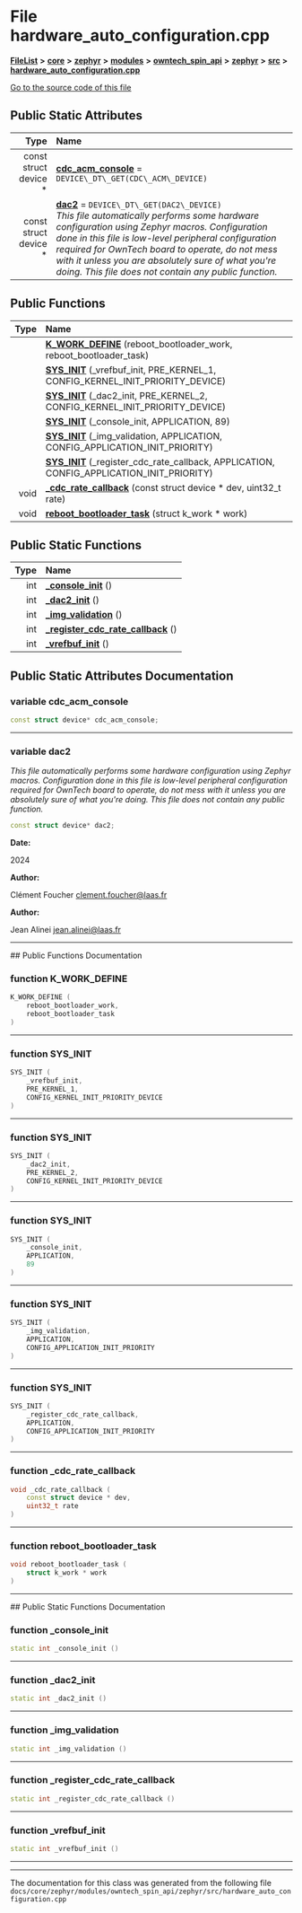 

# File hardware\_auto\_configuration.cpp



[**FileList**](files.md) **>** [**core**](dir_771164b9325b04f1442f7a3ffa8ecb89.md) **>** [**zephyr**](dir_09002e7ce91f09aeb040dfd1861a47f4.md) **>** [**modules**](dir_6d0fb8ab814c517e7f155fb837e32f72.md) **>** [**owntech\_spin\_api**](dir_87330bcbf7fe698536ea5946c1b90585.md) **>** [**zephyr**](dir_83abe2f3de580445b50d57f614c989e1.md) **>** [**src**](dir_b0a9bfd1c37d418dc07d30cb79a776da.md) **>** [**hardware\_auto\_configuration.cpp**](hardware__auto__configuration_8cpp.md)

[Go to the source code of this file](hardware__auto__configuration_8cpp_source.md)


























## Public Static Attributes

| Type | Name |
| ---: | :--- |
|  const struct device \* | [**cdc\_acm\_console**](#variable-cdc_acm_console)   = `DEVICE\_DT\_GET(CDC\_ACM\_DEVICE)`<br> |
|  const struct device \* | [**dac2**](#variable-dac2)   = `DEVICE\_DT\_GET(DAC2\_DEVICE)`<br>_This file automatically performs some hardware configuration using Zephyr macros. Configuration done in this file is low-level peripheral configuration required for OwnTech board to operate, do not mess with it unless you are absolutely sure of what you're doing. This file does not contain any public function._  |














## Public Functions

| Type | Name |
| ---: | :--- |
|   | [**K\_WORK\_DEFINE**](#function-k_work_define) (reboot\_bootloader\_work, reboot\_bootloader\_task) <br> |
|   | [**SYS\_INIT**](#function-sys_init) (\_vrefbuf\_init, PRE\_KERNEL\_1, CONFIG\_KERNEL\_INIT\_PRIORITY\_DEVICE) <br> |
|   | [**SYS\_INIT**](#function-sys_init) (\_dac2\_init, PRE\_KERNEL\_2, CONFIG\_KERNEL\_INIT\_PRIORITY\_DEVICE) <br> |
|   | [**SYS\_INIT**](#function-sys_init) (\_console\_init, APPLICATION, 89) <br> |
|   | [**SYS\_INIT**](#function-sys_init) (\_img\_validation, APPLICATION, CONFIG\_APPLICATION\_INIT\_PRIORITY) <br> |
|   | [**SYS\_INIT**](#function-sys_init) (\_register\_cdc\_rate\_callback, APPLICATION, CONFIG\_APPLICATION\_INIT\_PRIORITY) <br> |
|  void | [**\_cdc\_rate\_callback**](#function-_cdc_rate_callback) (const struct device \* dev, uint32\_t rate) <br> |
|  void | [**reboot\_bootloader\_task**](#function-reboot_bootloader_task) (struct k\_work \* work) <br> |


## Public Static Functions

| Type | Name |
| ---: | :--- |
|  int | [**\_console\_init**](#function-_console_init) () <br> |
|  int | [**\_dac2\_init**](#function-_dac2_init) () <br> |
|  int | [**\_img\_validation**](#function-_img_validation) () <br> |
|  int | [**\_register\_cdc\_rate\_callback**](#function-_register_cdc_rate_callback) () <br> |
|  int | [**\_vrefbuf\_init**](#function-_vrefbuf_init) () <br> |


























## Public Static Attributes Documentation




### variable cdc\_acm\_console 

```C++
const struct device* cdc_acm_console;
```




<hr>



### variable dac2 

_This file automatically performs some hardware configuration using Zephyr macros. Configuration done in this file is low-level peripheral configuration required for OwnTech board to operate, do not mess with it unless you are absolutely sure of what you're doing. This file does not contain any public function._ 
```C++
const struct device* dac2;
```





**Date:**

2024 




**Author:**

Clément Foucher [clement.foucher@laas.fr](mailto:clement.foucher@laas.fr) 




**Author:**

Jean Alinei [jean.alinei@laas.fr](mailto:jean.alinei@laas.fr) 





        

<hr>
## Public Functions Documentation




### function K\_WORK\_DEFINE 

```C++
K_WORK_DEFINE (
    reboot_bootloader_work,
    reboot_bootloader_task
) 
```




<hr>



### function SYS\_INIT 

```C++
SYS_INIT (
    _vrefbuf_init,
    PRE_KERNEL_1,
    CONFIG_KERNEL_INIT_PRIORITY_DEVICE
) 
```




<hr>



### function SYS\_INIT 

```C++
SYS_INIT (
    _dac2_init,
    PRE_KERNEL_2,
    CONFIG_KERNEL_INIT_PRIORITY_DEVICE
) 
```




<hr>



### function SYS\_INIT 

```C++
SYS_INIT (
    _console_init,
    APPLICATION,
    89
) 
```




<hr>



### function SYS\_INIT 

```C++
SYS_INIT (
    _img_validation,
    APPLICATION,
    CONFIG_APPLICATION_INIT_PRIORITY
) 
```




<hr>



### function SYS\_INIT 

```C++
SYS_INIT (
    _register_cdc_rate_callback,
    APPLICATION,
    CONFIG_APPLICATION_INIT_PRIORITY
) 
```




<hr>



### function \_cdc\_rate\_callback 

```C++
void _cdc_rate_callback (
    const struct device * dev,
    uint32_t rate
) 
```




<hr>



### function reboot\_bootloader\_task 

```C++
void reboot_bootloader_task (
    struct k_work * work
) 
```




<hr>
## Public Static Functions Documentation




### function \_console\_init 

```C++
static int _console_init () 
```




<hr>



### function \_dac2\_init 

```C++
static int _dac2_init () 
```




<hr>



### function \_img\_validation 

```C++
static int _img_validation () 
```




<hr>



### function \_register\_cdc\_rate\_callback 

```C++
static int _register_cdc_rate_callback () 
```




<hr>



### function \_vrefbuf\_init 

```C++
static int _vrefbuf_init () 
```




<hr>

------------------------------
The documentation for this class was generated from the following file `docs/core/zephyr/modules/owntech_spin_api/zephyr/src/hardware_auto_configuration.cpp`

